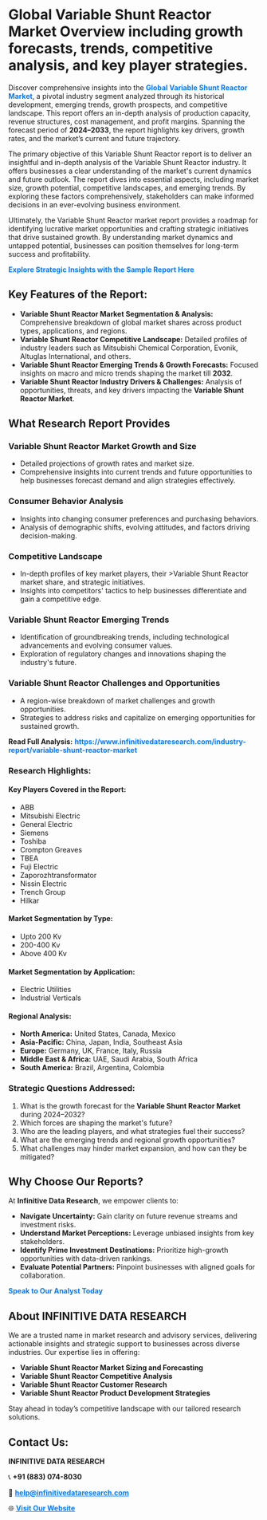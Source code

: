 <h1>Global Variable Shunt Reactor Market Overview including growth forecasts, trends, competitive analysis, and key player strategies.</h1>
<p>
Discover comprehensive insights into the 
<a href="https://www.infinitivedataresearch.com/industry-report/variable-shunt-reactor-market" rel="dofollow" style="color: #007BFF; text-decoration: none;"><strong>Global Variable Shunt Reactor Market</strong></a>, a pivotal industry segment analyzed through its historical development, emerging trends, growth prospects, and competitive landscape. This report offers an in-depth analysis of production capacity, revenue structures, cost management, and profit margins. Spanning the forecast period of <strong>2024–2033</strong>, the report highlights key drivers, growth rates, and the market’s current and future trajectory.
</p>
<p>
The primary objective of this Variable Shunt Reactor report is to deliver an insightful and in-depth analysis of the Variable Shunt Reactor industry. It offers businesses a clear understanding of the market's current dynamics and future outlook. The report dives into essential aspects, including market size, growth potential, competitive landscapes, and emerging trends. By exploring these factors comprehensively, stakeholders can make informed decisions in an ever-evolving business environment.
</p>
<p>
Ultimately, the Variable Shunt Reactor market report provides a roadmap for identifying lucrative market opportunities and crafting strategic initiatives that drive sustained growth. By understanding market dynamics and untapped potential, businesses can position themselves for long-term success and profitability.
</p>
<p>
<a href="https://www.infinitivedataresearch.com/request-sample/reportId=107019" style="color: #007BFF; text-decoration: none;"><strong>Explore Strategic Insights with the Sample Report Here</strong></a>
</p>

<h2>Key Features of the Report:</h2>
<ul>
<li><strong>Variable Shunt Reactor Market Segmentation & Analysis:</strong> Comprehensive breakdown of global market shares across product types, applications, and regions.</li>
<li><strong>Variable Shunt Reactor Competitive Landscape:</strong> Detailed profiles of industry leaders such as Mitsubishi Chemical Corporation, Evonik, Altuglas International, and others.</li>
<li><strong>Variable Shunt Reactor Emerging Trends & Growth Forecasts:</strong> Focused insights on macro and micro trends shaping the market till <strong>2032</strong>.</li>
<li><strong>Variable Shunt Reactor Industry Drivers & Challenges:</strong> Analysis of opportunities, threats, and key drivers impacting the <strong>Variable Shunt Reactor Market</strong>.</li>
</ul>

<h2>What Research Report Provides</h2>
<h3>Variable Shunt Reactor Market Growth and Size</h3>
<ul>
<li>Detailed projections of growth rates and market size.</li>
<li>Comprehensive insights into current trends and future opportunities to help businesses forecast demand and align strategies effectively.</li>
</ul>

<h3>Consumer Behavior Analysis</h3>
<ul>
<li>Insights into changing consumer preferences and purchasing behaviors.</li>
<li>Analysis of demographic shifts, evolving attitudes, and factors driving decision-making.</li>
</ul>

<h3>Competitive Landscape</h3>
<ul>
<li>In-depth profiles of key market players, their >Variable Shunt Reactor market share, and strategic initiatives.</li>
<li>Insights into competitors' tactics to help businesses differentiate and gain a competitive edge.</li>
</ul>

<h3>Variable Shunt Reactor Emerging Trends</h3>
<ul>
<li>Identification of groundbreaking trends, including technological advancements and evolving consumer values.</li>
<li>Exploration of regulatory changes and innovations shaping the industry's future.</li>
</ul>

<h3>Variable Shunt Reactor Challenges and Opportunities</h3>
<ul>
<li>A region-wise breakdown of market challenges and growth opportunities.</li>
<li>Strategies to address risks and capitalize on emerging opportunities for sustained growth.</li>
</ul>
<p><strong>Read Full Analysis:</strong> <a href="https://www.infinitivedataresearch.com/industry-report/variable-shunt-reactor-market" rel="dofollow" style="color: #007BFF; text-decoration: none;"><strong>https://www.infinitivedataresearch.com/industry-report/variable-shunt-reactor-market</strong></a></p>
<h3>Research Highlights:</h3>
<h4>Key Players Covered in the Report:</h4>
<ul><li>ABB</li><li>Mitsubishi Electric</li><li>General Electric</li><li>Siemens</li><li>Toshiba</li><li>Crompton Greaves</li><li>TBEA</li><li>Fuji Electric</li><li>Zaporozhtransformator</li><li>Nissin Electric</li><li>Trench Group</li><li>Hilkar</li></ul>
<h4>Market Segmentation by Type:</h4>
<ul><li>Upto 200 Kv</li><li>200-400 Kv</li><li>Above 400 Kv</li></ul>
<h4>Market Segmentation by Application:</h4>
<ul><li>Electric Utilities</li><li>Industrial Verticals</li></ul>

<h4>Regional Analysis:</h4>
<ul>
<li><strong>North America:</strong> United States, Canada, Mexico</li>
<li><strong>Asia-Pacific:</strong> China, Japan, India, Southeast Asia</li>
<li><strong>Europe:</strong> Germany, UK, France, Italy, Russia</li>
<li><strong>Middle East & Africa:</strong> UAE, Saudi Arabia, South Africa</li>
<li><strong>South America:</strong> Brazil, Argentina, Colombia</li>
</ul>

<h3>Strategic Questions Addressed:</h3>
<ol>
<li>What is the growth forecast for the <strong>Variable Shunt Reactor Market</strong> during 2024–2032?</li>
<li>Which forces are shaping the market's future?</li>
<li>Who are the leading players, and what strategies fuel their success?</li>
<li>What are the emerging trends and regional growth opportunities?</li>
<li>What challenges may hinder market expansion, and how can they be mitigated?</li>
</ol>

<h2>Why Choose Our Reports?</h2>
<p>At <strong>Infinitive Data Research</strong>, we empower clients to:</p>
<ul>
<li><strong>Navigate Uncertainty:</strong> Gain clarity on future revenue streams and investment risks.</li>
<li><strong>Understand Market Perceptions:</strong> Leverage unbiased insights from key stakeholders.</li>
<li><strong>Identify Prime Investment Destinations:</strong> Prioritize high-growth opportunities with data-driven rankings.</li>
<li><strong>Evaluate Potential Partners:</strong> Pinpoint businesses with aligned goals for collaboration.</li>
</ul>
<p><a href="https://www.infinitivedataresearch.com/industry-report/variable-shunt-reactor-market" rel="dofollow" style="color: #007BFF; text-decoration: none;"><strong>Speak to Our Analyst Today</strong></a></p>

<h2>About INFINITIVE DATA RESEARCH</h2>
<p>We are a trusted name in market research and advisory services, delivering actionable insights and strategic support to businesses across diverse industries. Our expertise lies in offering:</p>
<ul>
<li><strong>Variable Shunt Reactor Market Sizing and Forecasting</strong></li>
<li><strong>Variable Shunt Reactor Competitive Analysis</strong></li>
<li><strong>Variable Shunt Reactor Customer Research</strong></li>
<li><strong>Variable Shunt Reactor Product Development Strategies</strong></li>
</ul>
<p>Stay ahead in today’s competitive landscape with our tailored research solutions.</p>

<h2>Contact Us:</h2>
<p><strong>INFINITIVE DATA RESEARCH</strong></p>
<p>📞 <strong>+91 (883) 074-8030</strong></p>
<p>📧 <strong><a href="mailto:help@infinitivedataresearch.com" style="color: #007BFF;">help@infinitivedataresearch.com</a></strong></p>
<p>🌐 <strong><a href="https://www.infinitivedataresearch.com" rel="dofollow" style="color: #007BFF;">Visit Our Website</a></strong></p>